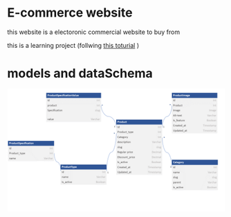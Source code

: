 # E-commerce website

this website is a electoronic commercial website to buy from 

this is a learning project (follwing [this toturial](https://www.youtube.com/watch?v=AuRmc9OTC1s&t=1174s) )


# models and dataSchema 

![datashema](DataSchema.png)